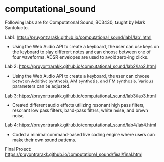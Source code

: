 # computational_sound

Following labs are for Computational Sound, BC3430, taught by Mark Santolucito.

Lab1: https://pruyontrarakk.github.io/computational_sound/lab1/lab1.html 
- Using the Web Audio API to create a keyboard, the user can use keys on the keyboard to play different notes and can choose between one of four waveforms. ADSR envelopes are used to avoid zero-ing clicks.

Lab 2: https://pruyontrarakk.github.io/computational_sound/lab2/lab2.html
- Using the Web Audio API to create a keyboard, the user can choose between Additive synthesis, AM synthesis, and FM synthesis. Various parameters can be adjusted.  

Lab 3: https://pruyontrarakk.github.io/computational_sound/lab3/lab3.html
- Created different audio effects utilizing resonant high pass filters, resonant low pass filters, band-pass filters, white noise, and brown noise.

Lab 4: https://pruyontrarakk.github.io/computational_sound/lab4/lab4.html
- Coded a minimal command-based live coding engine where users can make their own sound patterns.

Final Project: https://pruyontrarakk.github.io/computational_sound/final/final.html
